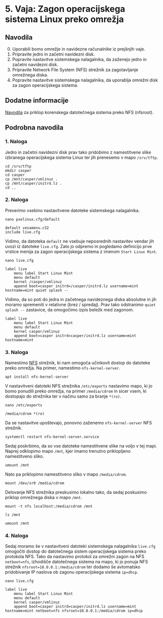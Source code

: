 # 5. Vaja: Zagon operacijskega sistema Linux preko omrežja

## Navodila

0. Uporabili bomo omrežje in navidezne računalnike iz prejšnjih vaje. 
1. Pripravite jedro in začetni navidezni disk.
2. Popravite nastavitve sistemskega nalagalnika, da zaženejo jedro in začetni navidezni disk.
3. Pripravite Network File System (NFS) strežnik za zagotavljanje omrežnega diska.
4. Popravite nastavitve sistemskega nalagalnika, da uporablja omrežni disk za zagon operacijskega sistema.

## Dodatne informacije

[Navodila](https://www.kernel.org/doc/html/latest/admin-guide/nfs/nfsroot.html) za priklop korenskega datotečnega sistema preko NFS (nfsroot).

## Podrobna navodila

### 1. Naloga

Jedro in začetni navidezni disk prav tako pridobimo z namestitvene slike izbranega operacijskega sistema Linux ter jih prenesemo v mapo `/srv/tftp`.

    cd /srv/tftp
    mkdir casper
    cd casper
    cp /mnt/casper/vmlinuz .
    cp /mnt/casper/initrd.lz .
    cd ..

### 2. Naloga

Preverimo vsebino nastavitvene datoteke sistemskega nalagalnika.

    nano pxelinux.cfg/default

	default vesamenu.c32
	include live.cfg

Vidimo, da datoteka `default` ne vsebuje neposrednih nastavitev vendar jih uvozi iz datoteke `live.cfg`. Zato jo odpremo in pogledamo definicijo prve vrstice menija za zagon operacijskega sistema z imenom `Start Linux Mint`.

	nano live.cfg

    label live
        menu label Start Linux Mint
        menu default
        kernel /casper/vmlinuz
        append boot=casper initrd=/casper/initrd.lz username=mint hostname=mint quiet splash --

Vidimo, da so poti do jedra in začetnega navideznega diska absolutne in jih moramo spremeniti v relativne (brez / spredaj). Prav tako odstranimo `quiet splash --` zastavice, da omogočimo izpis beležk med zagonom.

    label live
        menu label Start Linux Mint
        menu default
        kernel casper/vmlinuz
        append boot=casper initrd=casper/initrd.lz username=mint hostname=mint

### 3. Naloga

Namestimo [NFS](https://en.wikipedia.org/wiki/Network_File_System) strežnik, ki nam omogoča učinkovit dostop do datoteke preko omrežja. Na primer, namestimo `nfs-kernel-server`.

    apt install nfs-kernel-server

V nastavitveni datoteki NFS strežnika `/etc/exports` nastavimo mapo, ki jo bomo ponudili preko omrežja, na primer `/media/cdrom` in sicer vsem, ki dostopajo do strežnika ter v načinu samo za branje `*(ro)`.

    nano /etc/exports 

    /media/cdrom *(ro)

Da se nastavitve upoštevajo, ponovno zaženemo `nfs-kernel-server` NFS strežnik.

    systemctl restart nfs-kernel-server.service

Sedaj poskrbimo, da so vse datoteke namestitvene slike na voljo v tej mapi. Naprej odklopimo mapo `/mnt`, kjer imamo trenutno priklopljeno namestitveno sliko.

    umount /mnt

Nato pa priklopimo namestitveno sliko v mapo `/media/cdrom`.

    mount /dev/sr0 /media/cdrom

Delovanje NFS strežnika preskusimo lokalno tako, da sedaj poskusimo priklop omrežnega diska v mapo `/mnt`.

    mount -t nfs localhost:/media/cdrom /mnt

    ls /mnt

    umount /mnt

### 4. Naloga

Sedaj moramo še v nastavitveni datoteki sistemskega nalagalnika `live.cfg` omogočiti dostop do datotečnega sistem operacijskega sistema preko protokola NFS. Tako da nastavimo protokol za omrežni zagon na NFS `netboot=nfs`, izhodišče datotečnega sistema na mapo, ki jo ponuja NFS strežnik `nfsroot=10.0.0.1:/media/cdrom` ter dodamo še avtomatsko pridobivanje IP naslova ob zagonu operacijskega sistema `ip=dhcp`.

    nano live.cfg

	label live
        menu label Start Linux Mint
        menu default
        kernel casper/vmlinuz
        append boot=casper initrd=casper/initrd.lz username=mint hostname=mint netboot=nfs nfsroot=10.0.0.1:/media/cdrom ip=dhcp

